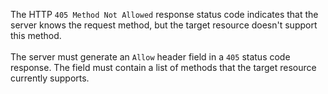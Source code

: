 The HTTP `405 Method Not Allowed` response status code indicates that the server knows the
request method, but the target resource doesn't support this method.
<br /><br />
The server must generate an `Allow` header field in a `405` status code
response. The field must contain a list of methods that the target resource currently supports.